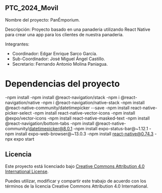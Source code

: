 ## PTC_2024_Movil
Nombre del proyecto: PanÉmporium.

Descripción:
Proyecto basado en una panaderia utilizando React Native para crear una app
para los clientes de nuestra panaderia.

Integrantes:
* Coordinador: Edgar Enrique Sarco García.
* Sub-Coordinador: José Miguel Ángel Castillo.
* Secretario: Fernando Antonio Molina Paniagua.


# Dependencias del proyecto

-npm install
-npm install @react-navigation/stack
-npm i @react-navigation/native
-npm i @react-navigation/native-stack
-npm install @react-native-community/datetimepicker --save
-npm install react-native-picker-select
-npm install react-native-vector-icons
-npm install @expo/vector-icons
-npm install react-native-masked-text
-npm install @react-navigation/bottom-tabs
-npm install @react-native-community/datetimepicker@8.0.1
-npm install expo-status-bar@~1.12.1
-npm install expo-web-browser@~13.0.3
-npm install react-native@0.74.3
-npx expo start

## Licencia

Este proyecto está licenciado bajo [Creative Commons Attribution 4.0 International License](https://creativecommons.org/licenses/by/4.0/legalcode).

Puedes utilizar, modificar y compartir este trabajo de acuerdo con los términos de la licencia Creative Commons Attribution 4.0 International.
